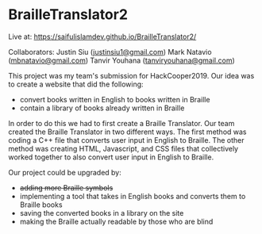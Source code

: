 # BrailleTranslator2

Live at: https://saifulislamdev.github.io/BrailleTranslator2/

Collaborators: 
Justin Siu (justinsiu1@gmail.com) 
Mark Natavio (mbnatavio@gmail.com) 
Tanvir Youhana (tanviryouhana@gmail.com)

This project was my team's submission for HackCooper2019. Our idea was to create a website that did the following:
* convert books written in English to books written in Braille
* contain a library of books already written in Braille
 
In order to do this we had to first create a Braille Translator. Our team created the Braille Translator in two different ways. The first method was coding a C++ file that converts user input in English to Braille. The other method was creating HTML, Javascript, and CSS files that collectively worked together to also convert user input in English to Braille.

Our project could be upgraded by:
* ~~adding more Braille symbols~~
* implementing a tool that takes in English books and converts them to Braille books
* saving the converted books in a library on the site
* making the Braille actually readable by those who are blind

